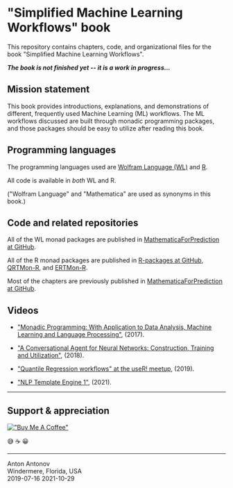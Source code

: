 # "Simplified Machine Learning Workflows" book

This repository contains chapters, code, and organizational files for the book "Simplified Machine Learning Workflows".

***The book is not finished yet -- it is a work in progress...***

## Mission statement 

This book provides introductions, explanations, and demonstrations of different, frequently used Machine Learning (ML) workflows.
The ML workflows discussed are built through monadic programming packages, and those packages should be easy to utilize 
after reading this book.

## Programming languages

The programming languages used are 
[Wolfram Language (WL)](https://www.wolfram.com/language/) 
and 
[R](https://www.r-project.org).
 
All code is available in *both* WL and R. 

("Wolfram Language" and "Mathematica" are used as synonyms in this book.)

## Code and related repositories

All of the WL monad packages are published in
[MathematicaForPrediction at GitHub](https://github.com/antononcube/MathematicaForPrediction/tree/master/MonadicProgramming).

All of the R monad packages are published in
[R-packages at GitHub](https://github.com/antononcube/R-packages),
[QRTMon-R](https://github.com/antononcube/QRMon-R), and
[ERTMon-R](https://github.com/antononcube/ERTMon-R).

Most of the chapters are previously published in
[MathematicaForPrediction at GitHub](https://github.com/antononcube/MathematicaForPrediction).

## Videos

- ["Monadic Programming: With Application to Data Analysis, Machine Learning and Language Processing"](https://www.youtube.com/watch?v=_cIFA5GHF58), (2017).

- ["A Conversational Agent for Neural Networks: Construction, Training and Utilization"](https://www.youtube.com/watch?v=9m6K2yISS0U), (2018).

- ["Quantile Regression workflows" at the useR! meetup](https://www.youtube.com/watch?v=FBhmtIF1bJY), (2019).

- ["NLP Template Engine 1"](https://www.youtube.com/watch?v=a6PvmZnvF9I), (2021).


------

## Support & appreciation

[!["Buy Me A Coffee"](https://www.buymeacoffee.com/assets/img/custom_images/orange_img.png)](https://www.buymeacoffee.com/antonov70)


😅 ☕️ 😀 

------

Anton Antonov   
Windermere, Florida, USA   
2019-07-16
2021-10-29


